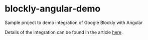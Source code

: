 # blockly-angular-demo
Sample project to demo integration of Google Blockly with Angular

Details of the integration can be found in the article [here](http://codedumpster.nithinbiliya.com/integrate-google-blockly-with-angular/).
